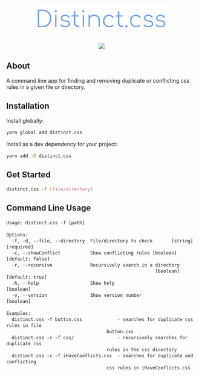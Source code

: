 <h1 align="center">
  <img src="logo.svg" width="70%">
</h1>
<p align="center">
  <img src="https://img.shields.io/npm/l/distinct.css?style=for-the-badge">
</p>

## About

A command line app for finding and removing duplicate or conflicting css rules in a given file or directory.

## Installation

Install globally:

```bash
yarn global add distinct.css
```

Install as a dev dependency for your project:

```bash
yarn add -D distinct.css
```

## Get Started

```bash
distinct.css -f [file/directory]
```

## Command Line Usage

```
Usage: distinct.css -f [path]

Options:
  -f, -d, --file, --directory  File/directory to check       [string] [required]
  -c, --showConflict           Show conflicting rules [boolean] [default: false]
  -r, --recursive              Recursively search in a directory
                                                       [boolean] [default: true]
  -h, --help                   Show help                               [boolean]
  -v, --version                Show version number                     [boolean]

Examples:
  distinct.css -f button.css             - searches for duplicate css rules in file
                                     button.css
  distinct.css -r -f css/                - recursively searches for duplicate css
                                     rules in the css directory
  distinct.css -c -f iHaveConflicts.css  - searches for duplicate and conflicting
                                     css rules in iHaveConflicts.css
```
